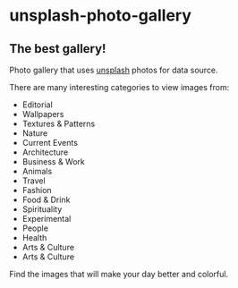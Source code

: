 # unsplash-photo-gallery

## The best gallery!

Photo gallery that uses [unsplash](https://unsplash.com/) photos for data source.

There are many interesting categories to view images from:

* Editorial
* Wallpapers
* Textures & Patterns
* Nature
* Current Events
* Architecture
* Business & Work
* Animals
* Travel
* Fashion
* Food & Drink
* Spirituality
* Experimental
* People
* Health
* Arts & Culture
* Arts & Culture

Find the images that will make your day better and colorful.


